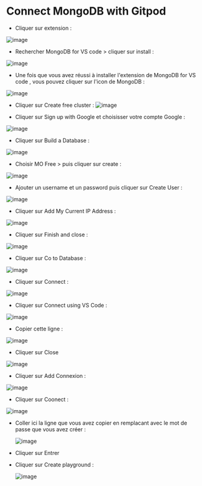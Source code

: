 # Connect MongoDB with Gitpod

- Cliquer sur extension : 

![image](https://user-images.githubusercontent.com/123749462/225643968-02fa29e6-abf3-4a1d-86b2-bacdde0d53e5.png)

- Rechercher MongoDB for VS code > cliquer sur install :

![image](https://user-images.githubusercontent.com/123749462/225644676-11f9fd05-8bae-405b-9be2-2a9a8cbe271c.png)

- Une fois que vous avez réussi à installer l'extension de MongoDB for VS code ,  vous pouvez cliquer sur l'icon de MongoDB :

![image](https://user-images.githubusercontent.com/123749462/225645323-b730a4d5-017c-4323-a518-fbe62541b90c.png)

- Cliquer sur Create free cluster : 
![image](https://user-images.githubusercontent.com/123749462/225646449-071dd801-237e-4549-b836-25d9a05c560e.png)

- Cliquer sur Sign up with Google et choisisser votre compte Google :

![image](https://user-images.githubusercontent.com/123749462/225647630-37dae301-9290-48ff-9f58-82c539b7f5af.png)

- Cliquer sur Build a Database : 

![image](https://user-images.githubusercontent.com/123749462/225649880-cbd3eb72-8c98-4c9c-b809-d96fbb11dd7d.png)

- Choisir MO Free > puis cliquer sur create :

![image](https://user-images.githubusercontent.com/123749462/225650580-2c9866f5-a60d-4043-b093-09318bc36402.png)

- Ajouter un username et un password puis cliquer sur Create User : 

![image](https://user-images.githubusercontent.com/123749462/225651707-cf1e1b7e-b868-44f7-8363-a1999e46eaa5.png)

- Cliquer sur Add My Current IP Address : 

![image](https://user-images.githubusercontent.com/123749462/225652323-b34a3e3e-074c-4715-bded-55353a5ea072.png)

- Cliquer sur Finish and close : 

![image](https://user-images.githubusercontent.com/123749462/225653034-a798bf95-04e8-477d-be9b-b605e356b831.png)

- Cliquer sur Co to Database : 

![image](https://user-images.githubusercontent.com/123749462/225653276-a4de0474-c6d2-4e20-992a-3764eb5ce107.png)

- Cliquer sur Connect : 

![image](https://user-images.githubusercontent.com/123749462/225653754-670f245e-e6f4-4acb-94b4-e08d7f76d2a4.png)

- Cliquer sur Connect using VS Code :

![image](https://user-images.githubusercontent.com/123749462/225654157-1e8bfe84-abd5-47f8-ba50-16eded158ab5.png)

- Copier cette ligne : 

![image](https://user-images.githubusercontent.com/123749462/225654558-fdc8c373-374f-4b59-afad-0cc4a86d95ba.png)

- Cliquer sur Close

![image](https://user-images.githubusercontent.com/123749462/225680330-10d225ce-55ee-4242-ab22-4c23fe760931.png)

- Cliquer sur Add Connexion : 

![image](https://user-images.githubusercontent.com/123749462/225681048-b5acc56c-cc4f-483f-a56d-f2cc2bc0abf2.png)

- Cliquer sur Coonect :

![image](https://user-images.githubusercontent.com/123749462/225681693-a7b634bb-cde0-4e82-91e6-671c1e03ab8f.png)

- Coller ici la ligne que vous avez copier en remplacant <password> avec le mot de passe que vous avez créer :
  
  ![image](https://user-images.githubusercontent.com/123749462/225683056-1c789d61-7bcc-4084-9cac-25fe77176b08.png)
- Cliquer sur Entrer 
- Cliquer sur Create playground :
  
  ![image](https://user-images.githubusercontent.com/123749462/225685200-380b394f-59b1-4d6f-8d34-510d4dafda8a.png)





